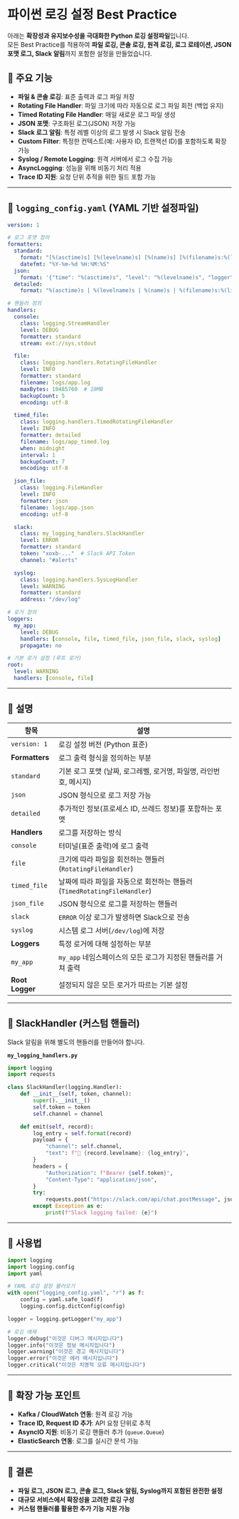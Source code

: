# 파이썬 로깅 설정 Best Practice 

아래는 **확장성과 유지보수성을 극대화한 Python 로깅 설정파일**입니다.  
모든 Best Practice를 적용하여 **파일 로깅, 콘솔 로깅, 원격 로깅, 로그 로테이션, JSON 포맷 로그, Slack 알림**까지 포함한 설정을 만들었습니다.

## 🔹 주요 기능
- **파일 & 콘솔 로깅**: 표준 출력과 로그 파일 저장
- **Rotating File Handler**: 파일 크기에 따라 자동으로 로그 파일 회전 (백업 유지)
- **Timed Rotating File Handler**: 매일 새로운 로그 파일 생성
- **JSON 포맷**: 구조화된 로그(JSON) 저장 가능
- **Slack 로그 알림**: 특정 레벨 이상의 로그 발생 시 Slack 알림 전송
- **Custom Filter**: 특정한 컨텍스트(예: 사용자 ID, 트랜잭션 ID)를 포함하도록 확장 가능
- **Syslog / Remote Logging**: 원격 서버에서 로그 수집 가능
- **AsyncLogging**: 성능을 위해 비동기 처리 적용
- **Trace ID 지원**: 요청 단위 추적을 위한 필드 포함 가능

---

## 🔹 `logging_config.yaml` (YAML 기반 설정파일)
```yaml
version: 1

# 로그 포맷 정의
formatters:
  standard:
    format: "[%(asctime)s] [%(levelname)s] [%(name)s] [%(filename)s:%(lineno)d] - %(message)s"
    datefmt: "%Y-%m-%d %H:%M:%S"
  json:
    format: '{"time": "%(asctime)s", "level": "%(levelname)s", "logger": "%(name)s", "file": "%(filename)s", "line": %(lineno)d, "message": "%(message)s"}'
  detailed:
    format: "%(asctime)s | %(levelname)s | %(name)s | %(filename)s:%(lineno)d | %(message)s | %(process)d | %(threadName)s"

# 핸들러 정의
handlers:
  console:
    class: logging.StreamHandler
    level: DEBUG
    formatter: standard
    stream: ext://sys.stdout

  file:
    class: logging.handlers.RotatingFileHandler
    level: INFO
    formatter: standard
    filename: logs/app.log
    maxBytes: 10485760  # 10MB
    backupCount: 5
    encoding: utf-8

  timed_file:
    class: logging.handlers.TimedRotatingFileHandler
    level: INFO
    formatter: detailed
    filename: logs/app_timed.log
    when: midnight
    interval: 1
    backupCount: 7
    encoding: utf-8

  json_file:
    class: logging.FileHandler
    level: INFO
    formatter: json
    filename: logs/app.json
    encoding: utf-8

  slack:
    class: my_logging_handlers.SlackHandler
    level: ERROR
    formatter: standard
    token: "xoxb-..."  # Slack API Token
    channel: "#alerts"

  syslog:
    class: logging.handlers.SysLogHandler
    level: WARNING
    formatter: standard
    address: "/dev/log"

# 로거 정의
loggers:
  my_app:
    level: DEBUG
    handlers: [console, file, timed_file, json_file, slack, syslog]
    propagate: no

# 기본 로거 설정 (루트 로거)
root:
  level: WARNING
  handlers: [console, file]
```

---

## 🔹 설명

| 항목 | 설명 |
|------|------|
| `version: 1` | 로깅 설정 버전 (Python 표준) |
| **Formatters** | 로그 출력 형식을 정의하는 부분 |
| `standard` | 기본 로그 포맷 (날짜, 로그레벨, 로거명, 파일명, 라인번호, 메시지) |
| `json` | JSON 형식으로 로그 저장 가능 |
| `detailed` | 추가적인 정보(프로세스 ID, 쓰레드 정보)를 포함하는 포맷 |
| **Handlers** | 로그를 저장하는 방식 |
| `console` | 터미널(표준 출력)에 로그 출력 |
| `file` | 크기에 따라 파일을 회전하는 핸들러 (`RotatingFileHandler`) |
| `timed_file` | 날짜에 따라 파일을 자동으로 회전하는 핸들러 (`TimedRotatingFileHandler`) |
| `json_file` | JSON 형식으로 로그를 저장하는 핸들러 |
| `slack` | `ERROR` 이상 로그가 발생하면 Slack으로 전송 |
| `syslog` | 시스템 로그 서버(`/dev/log`)에 저장 |
| **Loggers** | 특정 로거에 대해 설정하는 부분 |
| `my_app` | `my_app` 네임스페이스의 모든 로그가 지정된 핸들러를 거쳐 출력 |
| **Root Logger** | 설정되지 않은 모든 로거가 따르는 기본 설정 |

---

## 🔹 SlackHandler (커스텀 핸들러)
Slack 알림을 위해 별도의 핸들러를 만들어야 합니다.

**`my_logging_handlers.py`**
```python
import logging
import requests

class SlackHandler(logging.Handler):
    def __init__(self, token, channel):
        super().__init__()
        self.token = token
        self.channel = channel

    def emit(self, record):
        log_entry = self.format(record)
        payload = {
            "channel": self.channel,
            "text": f"🚨 {record.levelname}: {log_entry}",
        }
        headers = {
            "Authorization": f"Bearer {self.token}",
            "Content-Type": "application/json",
        }
        try:
            requests.post("https://slack.com/api/chat.postMessage", json=payload, headers=headers)
        except Exception as e:
            print(f"Slack logging failed: {e}")
```

---

## 🔹 사용법

```python
import logging
import logging.config
import yaml

# YAML 로깅 설정 불러오기
with open("logging_config.yaml", "r") as f:
    config = yaml.safe_load(f)
    logging.config.dictConfig(config)

logger = logging.getLogger("my_app")

# 로깅 예제
logger.debug("이것은 디버그 메시지입니다")
logger.info("이것은 정보 메시지입니다")
logger.warning("이것은 경고 메시지입니다")
logger.error("이것은 에러 메시지입니다")
logger.critical("이것은 치명적 오류 메시지입니다")
```

---

## 🔹 확장 가능 포인트
- **Kafka / CloudWatch 연동**: 원격 로깅 가능
- **Trace ID, Request ID 추가**: API 요청 단위로 추적
- **AsyncIO 지원**: 비동기 로깅 핸들러 추가 (`queue.Queue`)
- **ElasticSearch 연동**: 로그를 실시간 분석 가능

---

## 🔹 결론
- **파일 로그, JSON 로그, 콘솔 로그, Slack 알림, Syslog까지 포함된 완전한 설정**  
- **대규모 서비스에서 확장성을 고려한 로깅 구성**  
- **커스텀 핸들러를 활용한 추가 기능 지원 가능**
